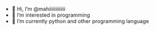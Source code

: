 - 👋 Hi, I’m @mahiiiiiiiiiiiii
- 👀 I’m interested in programming
- 🌱 I’m currently python and other programming language


<!---
mahiiiiiiiiiiiii/mahiiiiiiiiiiiii is a ✨ special ✨ repository because its `README.md` (this file) appears on your GitHub profile.
You can click the Preview link to take a look at your changes.
--->

